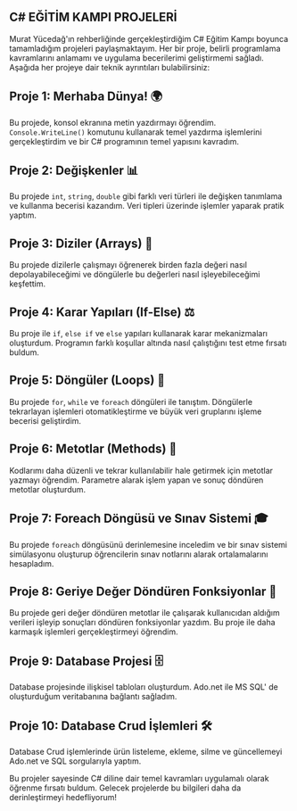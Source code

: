 ﻿## C# EĞİTİM KAMPI PROJELERİ


Murat Yücedağ'ın rehberliğinde gerçekleştirdiğim C# Eğitim Kampı boyunca tamamladığım projeleri paylaşmaktayım. Her bir proje, belirli programlama kavramlarını anlamamı ve uygulama becerilerimi geliştirmemi sağladı. Aşağıda her projeye dair teknik ayrıntıları bulabilirsiniz:

## Proje 1: Merhaba Dünya! 🌍
Bu projede, konsol ekranına metin yazdırmayı öğrendim. `Console.WriteLine()` komutunu kullanarak temel yazdırma işlemlerini gerçekleştirdim ve bir C# programının temel yapısını kavradım.

## Proje 2: Değişkenler 📊
Bu projede `int`, `string`, `double` gibi farklı veri türleri ile değişken tanımlama ve kullanma becerisi kazandım. Veri tipleri üzerinde işlemler yaparak pratik yaptım.

## Proje 3: Diziler (Arrays) 🧩
Bu projede dizilerle çalışmayı öğrenerek birden fazla değeri nasıl depolayabileceğimi ve döngülerle bu değerleri nasıl işleyebileceğimi keşfettim.

## Proje 4: Karar Yapıları (If-Else) ⚖️
Bu proje ile `if`, `else if` ve `else` yapıları kullanarak karar mekanizmaları oluşturdum. Programın farklı koşullar altında nasıl çalıştığını test etme fırsatı buldum.

## Proje 5: Döngüler (Loops) 🔄
Bu projede `for`, `while` ve `foreach` döngüleri ile tanıştım. Döngülerle tekrarlayan işlemleri otomatikleştirme ve büyük veri gruplarını işleme becerisi geliştirdim.

## Proje 6: Metotlar (Methods) 🔧
Kodlarımı daha düzenli ve tekrar kullanılabilir hale getirmek için metotlar yazmayı öğrendim. Parametre alarak işlem yapan ve sonuç döndüren metotlar oluşturdum.

## Proje 7: Foreach Döngüsü ve Sınav Sistemi 🎓
Bu projede `foreach` döngüsünü derinlemesine inceledim ve bir sınav sistemi simülasyonu oluşturup öğrencilerin sınav notlarını alarak ortalamalarını hesapladım.

## Proje 8: Geriye Değer Döndüren Fonksiyonlar 🥇
Bu projede geri değer döndüren metotlar ile çalışarak kullanıcıdan aldığım verileri işleyip sonuçları döndüren fonksiyonlar yazdım. Bu proje ile daha karmaşık işlemleri gerçekleştirmeyi öğrendim.

## Proje 9: Database Projesi 🗄️
Database projesinde ilişkisel tabloları oluşturdum. Ado.net ile MS SQL' de oluşturduğum veritabanına bağlantı sağladım.

## Proje 10: Database Crud İşlemleri 🛠️
Database Crud işlemlerinde ürün listeleme, ekleme, silme ve güncellemeyi Ado.net ve SQL sorgularıyla yaptım.

Bu projeler sayesinde C# diline dair temel kavramları uygulamalı olarak öğrenme fırsatı buldum. Gelecek projelerde bu bilgileri daha da derinleştirmeyi hedefliyorum!
